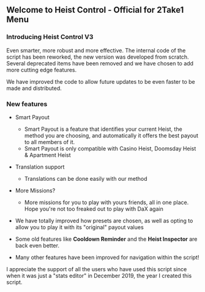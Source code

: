 ## Welcome to Heist Control - Official for 2Take1 Menu

### Introducing Heist Control V3

Even smarter, more robust and more effective.
The internal code of the script has been reworked, the new version was developed from scratch. Several deprecated items have been removed and we have chosen to add more cutting edge features.

We have improved the code to allow future updates to be even faster to be made and distributed.

### New features

 * Smart Payout
    - Smart Payout is a feature that identifies your current Heist, the method you are choosing, and automatically it offers the best payout to all members of it.
    - Smart Payout is only compatible with Casino Heist, Doomsday Heist & Apartment Heist

 * Translation support
     - Translations can be done easily with our method
 * More Missions? 
      - More missions for you to play with yours friends, all in one place. Hope you're not too freaked out to play with DaX again
 
 * We have totally improved how presets are chosen, as well as opting to allow you to play it with its "original" payout values
 * Some old features like **Cooldown Reminder** and the **Heist Inspector** are back even better.
 * Many other features have been improved for navigation within the script!

I appreciate the support of all the users who have used this script since when it was just a "stats editor" in December 2019, the year I created this script.
